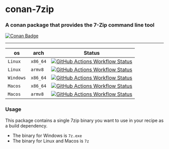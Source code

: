 # conan-7zip 

### A conan package that provides the 7-Zip command line tool 

[![Conan Badge](https://img.shields.io/badge/dynamic/json?url=https%3A%2F%2Fapi.github.com%2Frepos%2FPrivatehive%2Fconan-7zip%2Fproperties%2Fvalues&query=%24%5B0%5D.value&style=flat&logo=conan&label=conan&color=%232980b9)](https://conan.privatehive.de/ui/repos/tree/General/public-conan/de.privatehive/7zip)

---

| os        | arch     | Status                                                                                                                                                                                                                                                          |
| --------- | -------- | --------------------------------------------------------------------------------------------------------------------------------------------------------------------------------------------------------------------------------------------------------------- |
| `Linux`   | `x86_64` | [![GitHub Actions Workflow Status](https://img.shields.io/github/actions/workflow/status/Privatehive/conan-7zip/main.yml?branch=master&style=flat&logo=github&label=create%20package)](https://github.com/Privatehive/conan-7zip/actions?query=branch%3Amaster) |
| `Linux`   | `armv8`  | [![GitHub Actions Workflow Status](https://img.shields.io/github/actions/workflow/status/Privatehive/conan-7zip/main.yml?branch=master&style=flat&logo=github&label=create%20package)](https://github.com/Privatehive/conan-7zip/actions?query=branch%3Amaster) |
| `Windows` | `x86_64` | [![GitHub Actions Workflow Status](https://img.shields.io/github/actions/workflow/status/Privatehive/conan-7zip/main.yml?branch=master&style=flat&logo=github&label=create%20package)](https://github.com/Privatehive/conan-7zip/actions?query=branch%3Amaster) |
| `Macos`   | `x86_64` | [![GitHub Actions Workflow Status](https://img.shields.io/github/actions/workflow/status/Privatehive/conan-7zip/main.yml?branch=master&style=flat&logo=github&label=create%20package)](https://github.com/Privatehive/conan-7zip/actions?query=branch%3Amaster) |
| `Macos`   | `armv8`  | [![GitHub Actions Workflow Status](https://img.shields.io/github/actions/workflow/status/Privatehive/conan-7zip/main.yml?branch=master&style=flat&logo=github&label=create%20package)](https://github.com/Privatehive/conan-7zip/actions?query=branch%3Amaster) |

### Usage

This package contains a single 7zip binary you want to use in your recipe as a build dependency.

* The binary for Windows is `7z.exe`
* The binary for Linux and Macos is `7z`

